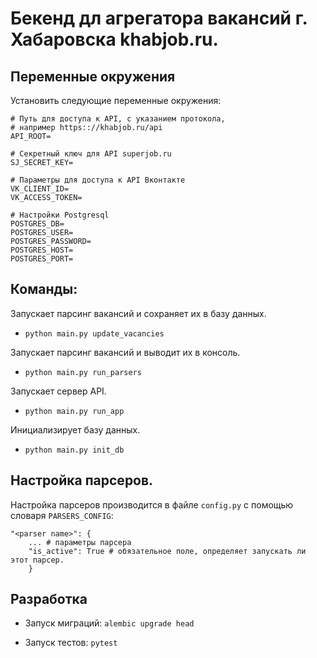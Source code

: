 # Бекенд дл агрегатора вакансий г. Хабаровска khabjob.ru.


## Переменные окружения

Установить следующие переменные окружения:

```
# Путь для доступа к API, с указанием протокола, 
# например https:://khabjob.ru/api
API_ROOT=

# Секретный ключ для API superjob.ru
SJ_SECRET_KEY=

# Параметры для доступа к API Вконтакте
VK_CLIENT_ID=
VK_ACCESS_TOKEN=

# Настройки Postgresql
POSTGRES_DB=
POSTGRES_USER=
POSTGRES_PASSWORD=
POSTGRES_HOST=
POSTGRES_PORT=
```


## Команды:

Запускает парсинг вакансий и сохраняет их в базу данных.

- `python main.py update_vacancies`


Запускает парсинг вакансий и выводит их в консоль.

- `python main.py run_parsers`


Запускает сервер API.

- `python main.py run_app`


Инициализирует базу данных.

- `python main.py init_db`


## Настройка парсеров.

Настройка парсеров производится в файле `config.py` с помощью словаря `PARSERS_CONFIG`:

```
"<parser name>": {
    ... # параметры парсера
    "is_active": True # обязательное поле, определяет запускать ли этот парсер. 
    }
```


## Разработка

- Запуск миграций: `alembic upgrade head`

- Запуск тестов: `pytest`


